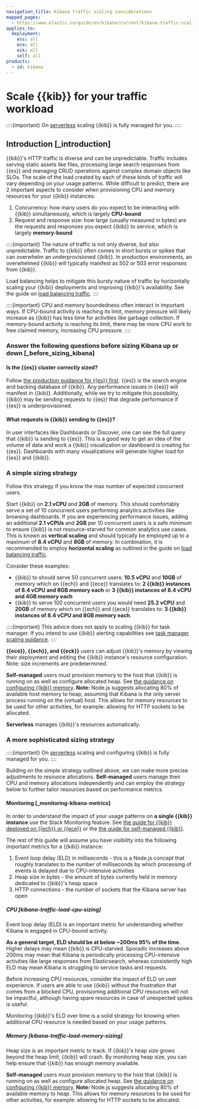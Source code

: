 ```yaml
---
navigation_title: Kibana traffic scaling considerations
mapped_pages:
  - https://www.elastic.co/guide/en/kibana/current/kibana-traffic-scaling-considerations.html
applies_to:
  deployment:
    ess: all
    ece: all
    eck: all
    self: all
products:
  - id: kibana
---
```


# Scale {{kib}} for your traffic workload

::::{important}
On [serverless](../deploy/elastic-cloud/serverless.md) scaling {{kib}} is fully managed for you.
::::

## Introduction [_introduction]

{{kib}}'s HTTP traffic is diverse and can be unpredictable. Traffic includes serving static assets like files, processing large search responses from {{es}} and managing CRUD operations against complex domain objects like SLOs. The scale of the load created by each of these kinds of traffic will vary depending on your usage patterns. While difficult to predict, there are 2 important aspects to consider when provisioning CPU and memory resources for your {{kib}} instances:

1. Concurrency: how many users do you expect to be interacting with {{kib}} simultaneously, which is largely **CPU-bound**
2. Request and response size: how large (usually measured in bytes) are the requests and responses you expect {{kib}} to service, which is largely **memory-bound**

::::{important}
The nature of traffic is not only diverse, but also unpredictable. Traffic to {{kib}} often comes in short bursts or spikes that can overwhelm an underprovisioned {{kib}}. In production environments, an overwhelmed {{kib}} will typically manifest as 502 or 503 error responses from {{kib}}.

Load balancing helps to mitigate this bursty nature of traffic by horizontally scaling your {{kib}} deployments and improving {{kib}}'s availability. See the guide on [load balancing traffic](./kibana-load-balance-traffic.md).
::::

::::{important}
CPU and memory boundedness often interact in important ways. If CPU-bound activity is reaching its limit, memory pressure will likely increase as {{kib}} has less time for activities like garbage collection. If memory-bound activity is reaching its limit, there may be more CPU work to free claimed memory, increasing CPU pressure.
::::

### Answer the following questions before sizing Kibana up or down [_before_sizing_kibana]

#### Is the {{es}} cluster correctly sized?

Follow [the production guidance for {{es}} first](./elasticsearch-in-production-environments.md). {{es}} is the search engine and backing database of {{kib}}. Any performance issues in {{es}} will manifest in {{kib}}. Additionally, while we try to mitigate this possibility, {{kib}} may be sending requests to {{es}} that degrade performance if {{es}} is underprovisioned.

#### What requests is {{kib}} sending to {{es}}?

In user interfaces like Dashboards or Discover, one can see the full query that {{kib}} is sending to {{es}}. This is a good way to get an idea of the volume of data and work a {{kib}} visualization or dashboard is creating for {{es}}. Dashboards with many visualizations will generate higher load for {{es}} and {{kib}}.

### A simple sizing strategy

Follow this strategy if you know the max number of expected concurrent users.

Start {{kib}} on **2.1 vCPU** and **2GB** of memory. This should comfortably serve a set of 10 concurrent users performing analytics activities like browsing dashboards. If you are experiencing performance issues, adding an additional **2.1 vCPUs** and **2GB** per 10 concurrent users is a safe _minimum_ to ensure {{kib}} is not resource-starved for common analytics use cases. This is known as **vertical scaling** and should typically be employed up to a maximum of **8.4 vCPU** and **8GB** of memory. In combination, it is recommended to employ **horizontal scaling** as outlined in the guide on [load balancing traffic](./kibana-load-balance-traffic.md).

Consider these examples:

* {{kib}} to should serve 50 concurrent users: **10.5 vCPU** and **10GB** of memory which on {{ech}} and {{ece}} translates to: **2 {{kib}} instances of 8.4 vCPU and 8GB memory each** or **3 {{kib}} instances of 8.4 vCPU and 4GB memory each**
* {{kib}} to serve 100 concurrent users you would need **25.2 vCPU** and **20GB** of memory which on {{ech}} and {{ece}} translates to: **3 {{kib}} instances of 8.4 vCPU and 8GB memory each**.

::::{important}
This advice does not apply to scaling {{kib}} for task manager. If you intend to use {{kib}} alerting capabilities see [task manager scaling guidance](./kibana-task-manager-scaling-considerations.md).
::::

**{{ece}}, {{ech}}, and {{eck}}** users can adjust {{kib}}'s memory by viewing their deployment and editing the {{kib}} instance's resource configuration. Note: size increments are predetermined.

**Self-managed** users must provision memory to the host that {{kib}} is running on as well as configure allocated heap. See [the guidance on configuring {{kib}} memory](./kibana-configure-memory.md). **Note:** Node.js suggests allocating 80% of available host memory to heap, assuming that Kibana is the only server process running on the (virtual) host. This allows for memory resources to be used for other activities, for example: allowing for HTTP sockets to be allocated.

**Serverless** manages {{kib}}'s resources automatically.

### A more sophisticated sizing strategy

::::{important}
On [serverless](../deploy/elastic-cloud/serverless.md) scaling and configuring {{kib}} is fully managed for you.
::::

Building on the simple strategy outlined above, we can make more precise adjustments to resource allocations. **Self-managed** users manage their CPU and memory allocations independently and can employ the strategy below to further tailor resources based on performance metrics.

#### Monitoring [_monitoring-kibana-metrics]

In order to understand the impact of your usage patterns on **a single {{kib}} instance** use the Stack Monitoring feature. See [the guide for {{kib}} deployed on {{ech}} or {{ece}}](../monitor/stack-monitoring/ece-ech-stack-monitoring.md) or the [the guide for self-managed {{kib}}](../monitor/stack-monitoring/kibana-monitoring-self-managed.md).

The rest of this guide will assume you have visibility into the following important metrics for a {{kib}} instance:

1. Event loop delay (ELD) in milliseconds - this is a Node.js concept that roughly translates to the number of milliseconds by which processing of events is delayed due to CPU-intensive activities
2. Heap size in bytes - the amount of bytes currently held in memory dedicated to {{kib}}'s heap space
3. HTTP connections - the number of sockets that the Kibana server has open

##### CPU [kibana-traffic-load-cpu-sizing]

Event loop delay (ELD) is an important metric for understanding whether Kibana is engaged in CPU-bound activity.

**As a general target, ELD should be at below ~200ms 95% of the time**. Higher delays may mean {{kib}} is CPU-starved. Sporadic increases above 200ms may mean that Kibana is periodically processing CPU-intensive activities like large responses from Elasticsearch, whereas consistently high ELD may mean Kibana is struggling to service tasks and requests.

Before increasing CPU resources, consider the impact of ELD on user experience. If users are able to use {{kib}} without the frustration that comes from a blocked CPU, provisioning additional CPU resources will not be impactful, although having spare resources in case of unexpected spikes is useful.

Monitoring {{kib}}'s ELD over time is a solid strategy for knowing when additional CPU resource is needed based on your usage patterns.

##### Memory [kibana-traffic-load-memory-sizing]

Heap size is an important metric to track. If {{kib}}'s heap size grows beyond the heap limit, {{kib}} will crash. By monitoring heap size, you can help ensure that {{kib}} has enough memory available.

**Self-managed** users must provision memory to the host that {{kib}} is running on as well as configure allocated heap. See [the guidance on configuring {{kib}} memory](./kibana-configure-memory.md). **Note:** Node.js suggests allocating 80% of available memory to heap. This allows for memory resources to be used for other activities, for example: allowing for HTTP sockets to be allocated.

